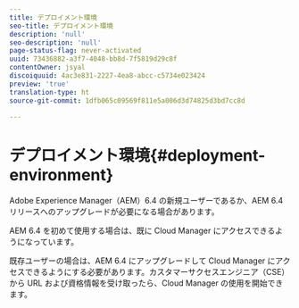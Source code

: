 ```yaml
---
title: デプロイメント環境
seo-title: デプロイメント環境
description: 'null'
seo-description: 'null'
page-status-flag: never-activated
uuid: 73436882-a3f7-4048-bb8d-7f5819d29c8f
contentOwner: jsyal
discoiquuid: 4ac3e831-2227-4ea8-abcc-c5734e023424
preview: 'true'
translation-type: ht
source-git-commit: 1dfb065c09569f811e5a006d3d74825d3bd7cc8d

---
```



# デプロイメント環境{#deployment-environment}

Adobe Experience Manager（AEM）6.4 の新規ユーザーであるか、AEM 6.4 リリースへのアップグレードが必要になる場合があります。

AEM 6.4 を初めて使用する場合は、既に Cloud Manager にアクセスできるようになっています。

既存ユーザーの場合は、AEM 6.4 にアップグレードして Cloud Manager にアクセスできるようにする必要があります。カスタマーサクセスエンジニア（CSE）から URL および資格情報を受け取ったら、Cloud Manager の使用を開始できます。
